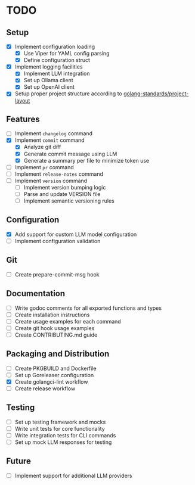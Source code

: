 # TODO

## Setup
- [x] Implement configuration loading
  - [x] Use Viper for YAML config parsing
  - [x] Define configuration struct
- [x] Implement logging facilities
  - [x] Implement LLM integration
  - [x] Set up Ollama client
  - [x] Set up OpenAI client
- [x] Setup proper project structure according to [golang-standards/project-layout](https://github.com/golang-standards/project-layout)

## Features
- [ ] Implement `changelog` command
- [x] Implement `commit` command
  - [x] Analyze git diff
  - [x] Generate commit message using LLM
  - [x] Generate a summary per file to minimize token use
- [ ] Implement `pr` command
- [ ] Implement `release-notes` command
- [ ] Implement `version` command
  - [ ] Implement version bumping logic
  - [ ] Parse and update VERSION file
  - [ ] Implement semantic versioning rules

## Configuration
- [x] Add support for custom LLM model configuration
- [ ] Implement configuration validation

## Git
- [ ] Create prepare-commit-msg hook

## Documentation
- [ ] Write godoc comments for all exported functions and types
- [ ] Create installation instructions
- [ ] Create usage examples for each command
- [ ] Create git hook usage examples
- [ ] Create CONTRIBUTING.md guide

## Packaging and Distribution
- [ ] Create PKGBUILD and Dockerfile
- [ ] Set up Goreleaser configuration
- [x] Create golangci-lint workflow
- [ ] Create release workflow

## Testing
- [ ] Set up testing framework and mocks
- [ ] Write unit tests for core functionality
- [ ] Write integration tests for CLI commands
- [ ] Set up mock LLM responses for testing

## Future
- [ ] Implement support for additional LLM providers
